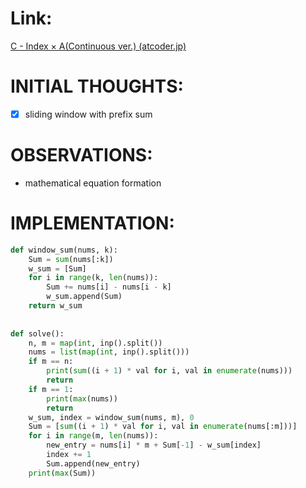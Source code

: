# Link:
[C - Index × A(Continuous ver.) (atcoder.jp)](https://atcoder.jp/contests/abc267/tasks/abc267_c)

# INITIAL THOUGHTS:
- [X] sliding window with prefix sum 

# OBSERVATIONS:
- mathematical equation formation 

# IMPLEMENTATION:
```python
def window_sum(nums, k):  
    Sum = sum(nums[:k])  
    w_sum = [Sum]  
    for i in range(k, len(nums)):  
        Sum += nums[i] - nums[i - k]  
        w_sum.append(Sum)  
    return w_sum  
  
  
def solve():  
    n, m = map(int, inp().split())  
    nums = list(map(int, inp().split()))  
    if m == n:  
        print(sum((i + 1) * val for i, val in enumerate(nums)))  
        return  
    if m == 1:  
        print(max(nums))  
        return  
    w_sum, index = window_sum(nums, m), 0  
    Sum = [sum((i + 1) * val for i, val in enumerate(nums[:m]))]  
    for i in range(m, len(nums)):  
        new_entry = nums[i] * m + Sum[-1] - w_sum[index]  
        index += 1  
        Sum.append(new_entry)  
    print(max(Sum))
```